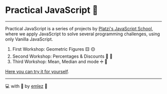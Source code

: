 # Practical JavaScript 💛

---

Practical JavaScript is a series of projects by [Platzi's JavaScript School](https://platzi.com/escuela-javascript/), where we apply JavaScript to solve several programming challenges, using only Vanilla JavaScript.

1. First Workshop: Geometric Figures 🟨 🟡
2. Second Workshop: Percentages & Discounts 🧮 🤑
3. Third Workshop: Mean, Median and mode ➗ 💛

[Here you can try it for yourself](https://emlez.github.io/Practical-JS/).

---

💻 with 💜 by [emlez](https://github.com/emlez) 🔰
